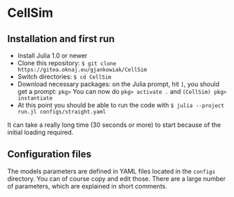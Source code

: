 # CellSim

## Installation and first run

- Install Julia 1.0 or newer
- Clone this repository:
    `$ git clone https://gitea.oknaj.eu/gjankowiak/CellSim`
- Switch directories:
    `$ cd CellSim`
- Download necessary packages: on the Julia prompt, hit `]`, you should get a prompt:
    `pkg>`
You can now do
    `pkg> activate .`
and
    `(CellSim) pkg> instantiate`
- At this point you should be able to run the code with
    `$ julia --project run.jl configs/straight.yaml`

It can take a really long time (30 seconds or more) to start because of the initial loading required.

## Configuration files

The models parameters are defined in YAML files located in the `configs` directory. You can of course copy and edit those. There are a large number of parameters, which are explained in short comments.
